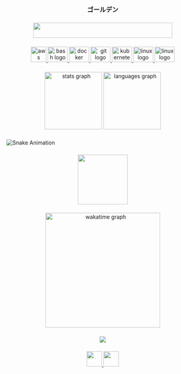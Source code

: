 <div align="center">
  <h3>ゴールデン</h3>
</div>

###
<div align="center">
  <img height="40" width="364" src="https://raw.githubusercontent.com/lucascdourado/lucascdourado/master/src/hello-friend.gif"  />
</div>

###
<div align="center">
  <a href="https://aws.amazon.com" target="_blank">
    <img src="https://cdn.iconscout.com/icon/free/png-512/aws-1869025-1583149.png" height="40" width="40" alt="aws logo"  />
  </a>
  <a href="https://www.gnu.org/software/bash" target="_blank">
    <img src="https://cdn.jsdelivr.net/gh/devicons/devicon/icons/bash/bash-original.svg" height="40" width="52" alt="bash logo"  />
  <a>  
  <a href="https://www.docker.com" target="_blank">
    <img src="https://cdn.jsdelivr.net/gh/devicons/devicon/icons/docker/docker-original.svg" height="40" width="52" alt="docker logo"  />
  </a>
  <a href="https://git-scm.com" target="_blank">
    <img src="https://cdn.jsdelivr.net/gh/devicons/devicon/icons/git/git-original.svg" height="40" width="52" alt="git logo"  />
  </a>
  <a href="https://kubernetes.io" target="_blank">
    <img src="https://cdn.jsdelivr.net/gh/devicons/devicon/icons/kubernetes/kubernetes-plain.svg" height="40" width="52" alt="kubernetes logo"  />
  </a>
  <a href="https://www.linux.org" target="_blank">
    <img src="https://cdn.jsdelivr.net/gh/devicons/devicon/icons/linux/linux-original.svg" height="40" width="52" alt="linux logo"  />
  </a>
  <a href="https://www.terraform.io" target="_blank">
    <img src="https://cdn.jsdelivr.net/gh/devicons/devicon/icons/terraform/terraform-original.svg" height="40" width="52" alt="linux logo"  />
  </a>
</div>

###
<div align="center">
  <img src="https://github-readme-stats-dourado.vercel.app/api?hide_title=true&hide_rank=false&show_icons=true&include_all_commits=true&count_private=true&disable_animations=false&theme=transparent&locale=en&hide_border=true&username=lucascdourado" height="150" alt="stats graph"  />
  <img src="https://github-readme-stats-dourado.vercel.app/api/top-langs?locale=en&hide_title=true&layout=compact&card_width=320&langs_count=10&theme=transparent&hide_border=true&include_all_commits=true&count_private=true&hide=java&username=lucascdourado" height="150" alt="languages graph"  />
</div>

###
![Snake Animation](https://github.com/lucascdourado/lucascdourado/blob/output/snake.svg)

###
<div align="center">
  <img height="130" src="https://tenor.com/view/quero-cafe-interview-gif-6252342.gif"  />
</div>

###
<div align="center">
  <img src="https://github-readme-stats-dourado.vercel.app/api/wakatime?username=dourado&layout=compact&hide_title=true&langs_count=10" width="300" alt="wakatime graph"  />
</div>

###
<div align="center">
  <img src="https://visitor-badge.laobi.icu/badge?page_id=lucascdourado.lucascdourado&format=true"  />
</div>

###
<div align="center">
  <a href="https://stackoverflow.com/users/15846522/dourado" target="_blank">
    <img height="40" src="https://www.vectorlogo.zone/logos/stackoverflow/stackoverflow-tile.svg"  />
  </a>
  <a href="https://www.flashapp.com.br" target="_blank">
    <img height="40" src="https://raw.githubusercontent.com/lucascdourado/lucascdourado/master/src/flash.png"  />
  </a>
</div>

###